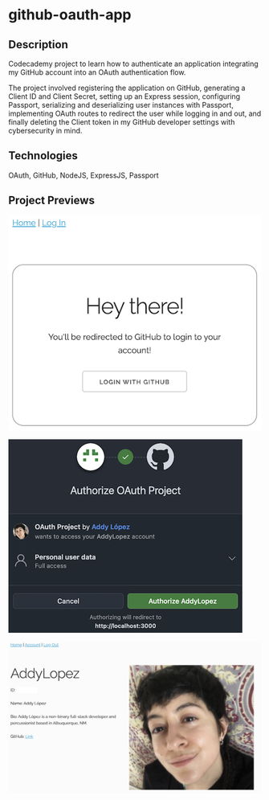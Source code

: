 # github-oauth-app

## Description
Codecademy project to learn how to authenticate an application integrating my GitHub account into an OAuth authentication flow.

The project involved registering the application on GitHub, generating a Client ID and Client Secret, setting up an Express session, configuring Passport, serializing and deserializing user instances with Passport, implementing OAuth routes to redirect the user while logging in and out, and finally deleting the Client token in my GitHub developer settings with cybersecurity in mind.

## Technologies
OAuth, GitHub, NodeJS, ExpressJS, Passport

## Project Previews

![login](./previews/login.png)


![redirect](./previews/redirect.png)


![profile](./previews/profile.png)